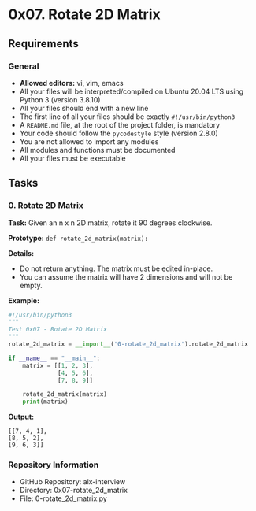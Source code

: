 # 0x07. Rotate 2D Matrix

## Requirements

### General

- **Allowed editors:** vi, vim, emacs
- All your files will be interpreted/compiled on Ubuntu 20.04 LTS using Python 3 (version 3.8.10)
- All your files should end with a new line
- The first line of all your files should be exactly `#!/usr/bin/python3`
- A `README.md` file, at the root of the project folder, is mandatory
- Your code should follow the `pycodestyle` style (version 2.8.0)
- You are not allowed to import any modules
- All modules and functions must be documented
- All your files must be executable

## Tasks

### 0. Rotate 2D Matrix

**Task:** Given an n x n 2D matrix, rotate it 90 degrees clockwise.

**Prototype:** `def rotate_2d_matrix(matrix):`

**Details:**
- Do not return anything. The matrix must be edited in-place.
- You can assume the matrix will have 2 dimensions and will not be empty.

**Example:**
```python
#!/usr/bin/python3
"""
Test 0x07 - Rotate 2D Matrix
"""
rotate_2d_matrix = __import__('0-rotate_2d_matrix').rotate_2d_matrix

if __name__ == "__main__":
    matrix = [[1, 2, 3],
              [4, 5, 6],
              [7, 8, 9]]

    rotate_2d_matrix(matrix)
    print(matrix)
```

**Output:**
```
[[7, 4, 1],
[8, 5, 2],
[9, 6, 3]]
```

### Repository Information

- GitHub Repository: alx-interview
- Directory: 0x07-rotate_2d_matrix
- File: 0-rotate_2d_matrix.py
